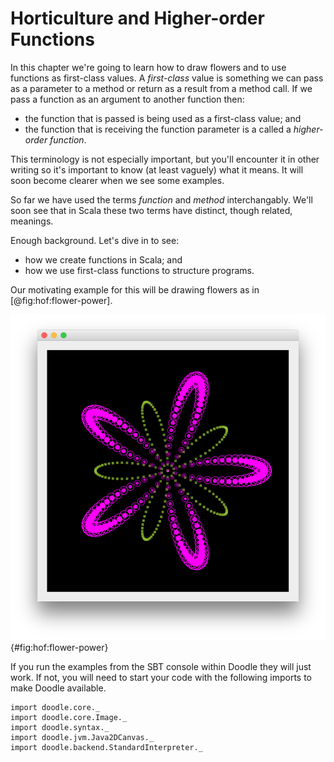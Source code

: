 # Horticulture and Higher-order Functions

In this chapter we're going to learn how to draw flowers and to use functions as first-class values. A *first-class* value is something we can pass as a parameter to a method or return as a result from a method call. If we pass a function as an argument to another function then:

- the function that is passed is being used as a first-class value; and
- the function that is receiving the function parameter is a called a *higher-order function*. 

This terminology is not especially important, but you'll encounter it in other writing so it's important to know (at least vaguely) what it means. It will soon become clearer when we see some examples.

So far we have used the terms *function* and *method* interchangably. We'll soon see that in Scala these two terms have distinct, though related, meanings.

Enough background. Let's dive in to see:

- how we create functions in Scala; and
- how we use first-class functions to structure programs.

Our motivating example for this will be drawing flowers as in [@fig:hof:flower-power].

![A flower created using the techniques in this chapter](src/pages/hof/flower-power.png){#fig:hof:flower-power}

<div class="callout callout-info">
If you run the examples from the SBT console within Doodle they will just work. If not, you will need to start your code with the following imports to make Doodle available.

```tut:silent
import doodle.core._
import doodle.core.Image._
import doodle.syntax._
import doodle.jvm.Java2DCanvas._
import doodle.backend.StandardInterpreter._
```
</div>

